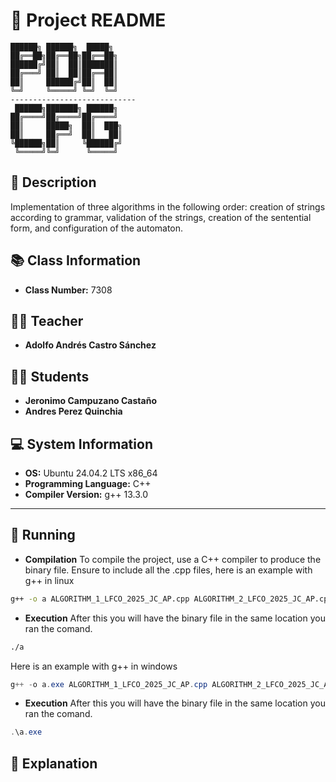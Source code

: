 # 📌 Project README
```
██████╗ ██████╗  █████╗  
██╔══██╗██╔══██╗██╔══██╗ 
██████╔╝██║  ██║███████║ 
██╔═══╝ ██║  ██║██╔══██║ 
██║     ██████╔╝██║  ██║ 
╚═╝     ╚═════╝ ╚═╝  ╚═╝
----------------------------
 ██████╗███████╗ ██████╗ 
██╔════╝██╔════╝██╔════╝ 
██║     █████╗  ██║  ███╗
██║     ██╔══╝  ██║   ██║
╚██████╗██║     ╚██████╔╝
 ╚═════╝╚═╝      ╚═════╝ 
```


## 📖 Description
Implementation of three algorithms in the following order: creation of strings according to grammar, validation of the strings, creation of the sentential form, and configuration of the automaton.

## 📚 Class Information
- **Class Number:** 7308  

## 👨‍🏫 Teacher
- **Adolfo Andrés Castro Sánchez** 

## 👨‍🎓 Students
- **Jeronimo Campuzano Castaño** 
- **Andres Perez Quinchia**  

## 💻 System Information
- **OS:** Ubuntu 24.04.2 LTS x86_64  
- **Programming Language:** C++  
- **Compiler Version:** g++ 13.3.0  

---

## 🚀 Running 
- **Compilation** To compile the project, use a C++ compiler to produce the binary file. Ensure to include all the .cpp files, here is an example with g++ in linux
```bash
g++ -o a ALGORITHM_1_LFCO_2025_JC_AP.cpp ALGORITHM_2_LFCO_2025_JC_AP.cpp ALGORITHM_3_LFCO_2025_JC_AP.cpp main.cpp
```
- **Execution** After this you will have the binary file in the same location you ran the comand.

```bash
./a
```

Here is an example with g++ in windows
```powershell
g++ -o a.exe ALGORITHM_1_LFCO_2025_JC_AP.cpp ALGORITHM_2_LFCO_2025_JC_AP.cpp ALGORITHM_3_LFCO_2025_JC_AP.cpp main.cpp
```
- **Execution** After this you will have the binary file in the same location you ran the comand.

```powershell
.\a.exe
```





## 📖 Explanation
